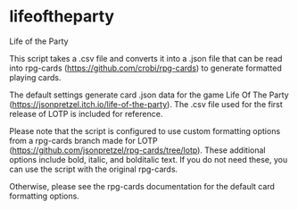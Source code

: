 # lifeoftheparty
Life of the Party

This script takes a .csv file and converts it into a .json file that can be read into rpg-cards (https://github.com/crobi/rpg-cards) to generate formatted playing cards.  

The default settings generate card .json data for the game Life Of The Party (https://jsonpretzel.itch.io/life-of-the-party). The .csv file used for the first release of LOTP is included for reference.

Please note that the script is configured to use custom formatting options from a rpg-cards branch made for LOTP (https://github.com/jsonpretzel/rpg-cards/tree/lotp). These additional options include bold, italic, and bolditalic text. If you do not need these, you can use the script with the original rpg-cards. 

Otherwise, please see the rpg-cards documentation for the default card formatting options.
